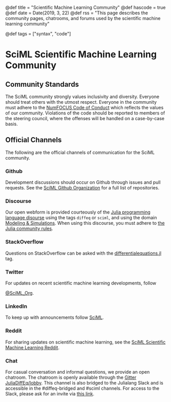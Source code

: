 @def title = "Scientific Machine Learning Community"
@def hascode = true
@def date = Date(2019, 3, 22)
@def rss = "This page describes the community pages, chatrooms, and forums used by the scientific machine learning community"

@def tags = ["syntax", "code"]

# SciML Scientific Machine Learning Community

## Community Standards

The SciML community strongly values inclusivity and diversity. Everyone
should treat others with the utmost respect. Everyone in the community
must adhere to the
[NumFOCUS Code of Conduct](https://numfocus.org/code-of-conduct) which
reflects the values of our community. Violations of the code should be
reported to members of the steering council, where the offenses will be
handled on a case-by-case basis.

## Official Channels

The following are the official channels of communication for the SciML community.

### Github

Development discussions should occur on Github through issues and pull requests.
See the [SciML Github Organization](https://github.com/SciML) for a full
list of repositories.

### Discourse

Our open webform is provided courteously of the
[Julia programming language disourse](https://discourse.julialang.org/)
using the tags `diffeq` or `sciml`, and using the domain
[Modeling & Simulations](https://discourse.julialang.org/c/domain/models/21).
When using this discourse, you must adhere to
[the Julia community rules](https://julialang.org/community/).

### StackOverflow

Questions on StackOverflow can be asked with the
[differentialequations.jl](https://stackoverflow.com/questions/tagged/differentialequations.jl)
tag.

### Twitter

For updates on recent scientific machine learning developments, follow

[@SciML_Org](https://twitter.com/SciML_Org).

### LinkedIn

To keep up with announcements follow
[SciML](https://www.linkedin.com/company/sciml/).

### Reddit

For sharing updates on scientific machine learning, see the
[SciML Scientific Machine Learning Reddit](https://www.reddit.com/r/sciml).

### Chat

For casual conversation and informal questions, we provide an open
chatroom. The chatroom is openly available through the
[Gitter JuliaDiffEq/lobby](https://gitter.im/JuliaDiffEq/Lobby). This
channel is also bridged to the Julialang Slack and is accessible in
the #diffeq-bridged and #sciml channels. For access to the Slack, please ask for
an invite via [this link](https://julialang.org/slack/).
